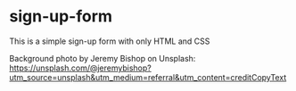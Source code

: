 # sign-up-form
This is a simple sign-up form with only HTML and CSS

Background photo by Jeremy Bishop on Unsplash: https://unsplash.com/@jeremybishop?utm_source=unsplash&utm_medium=referral&utm_content=creditCopyText

  